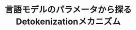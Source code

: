 ---
title: "言語モデルのパラメータから探るDetokenizationメカニズム"
proceedings_title: "言語処理学会 第31回年次大会"
authors:
  - name: 鴨田豪
    affiliation:
      - 東北大学
  - name: Benjamin Heinzerling
    affiliation:
      - 理化学研究所
      - 東北大学
  - name: 稲葉達郎
    affiliation:
      - 京都大学
  - name: 工藤慧音
    affiliation:
      - 東北大学
      - 理化学研究所
  - name: 坂口慶祐
    affiliation:
      - 東北大学
      - 理化学研究所
  - name: 乾健太郎
    affiliation:
      - MBZUAI
      - 東北大学
      - 理化学研究所
year: 2025
month: 3
pages: 634-639
links:
  - name: "予稿"
    url: "https://www.anlp.jp/proceedings/annual_meeting/2025/#P2-9"
    icon: "fa-regular fa-file"
---